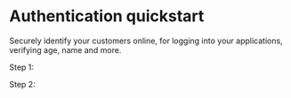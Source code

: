 # Authentication quickstart

Securely identify your customers online, for logging into your applications, verifying age, name and more.



Step 1:



Step 2:



